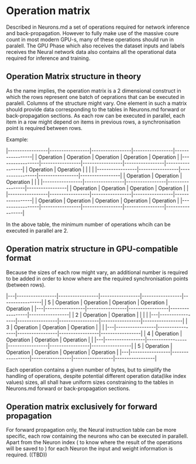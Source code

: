 # Operation matrix

Described in Neurons.md a set of operations required for network inference and back-propagation. However to fully make use of the massive coure count in most modern GPU-s, 
many of these operations should run in paralell. The GPU Phase which also receives the dataset inputs and labels receives the Neural network data also contains all the operational data required for inference and training.

## Operation Matrix structure in theory

As the name implies, the operation matrix is a 2 dimensional construct in which the rows represent one batch of oeprations that can be executed in paralell. Columns of the structure might vary. One element in such a matrix should provide data
corresponding to the tables in Neurons.md forward or back-propagation sections. 
As each row can be executed in parallel, each item in a row might depend on items in previous rows, 
a synchronisation point is required between rows.

Example: 

|-----------------|-----------------|-----------------|-----------------|-----------------|
|     Operation   |     Operation   |     Operation   |     Operation   |     Operation   |
|-----------------|-----------------|-----------------|-----------------|-----------------|
|     Operation   |     Operation   |                 |                 |                 |
|-----------------|-----------------|-----------------|-----------------|-----------------|
|     Operation   |     Operation   |     Operation   |                 |                 |
|-----------------|-----------------|-----------------|-----------------|-----------------|
|     Operation   |     Operation   |     Operation   |     Operation   |                 |
|-----------------|-----------------|-----------------|-----------------|-----------------|
|     Operation   |     Operation   |     Operation   |     Operation   |     Operation   |
|-----------------|-----------------|-----------------|-----------------|-----------------|

In the above table, the minimum number of operations whcih can be executed in parallel are 2. 

## Operation matrix structure in GPU-compatible format

Because the sizes of each row might vary, an additional number is required to be added in order to know where are the 
required synchronisation points (between rows).

|---|-----------------|-----------------|-----------------|-----------------|-----------------|
| 5 |     Operation   |     Operation   |     Operation   |     Operation   |     Operation   |
|---|-----------------|-----------------|-----------------|-----------------|-----------------|
| 2 |     Operation   |     Operation   |                 |                 |                 |
|---|-----------------|-----------------|-----------------|-----------------|-----------------|
| 3 |     Operation   |     Operation   |     Operation   |                 |                 |
|---|-----------------|-----------------|-----------------|-----------------|-----------------|
| 4 |     Operation   |     Operation   |     Operation   |     Operation   |                 |
|---|-----------------|-----------------|-----------------|-----------------|-----------------|
| 5 |     Operation   |     Operation   |     Operation   |     Operation   |     Operation   |
|---|-----------------|-----------------|-----------------|-----------------|-----------------|

Each operation contains a given number of bytes, but to simplify the handling of operations, despite potential different operation data(like index values) sizes, all shall have uniform sizes constraining to the tables in Neurons.md forward or back-propagation sections. 

## Operation matrix exclusively for forward propagation

For forward propagation only, the Neural instruction table can be more specific, each row containing the neurons who can be executed in parallell.
Apart from the Neuron index ( to know where the result of the operations will be saved to ) for each Neuron the input and weight information is required.
((TBD))
